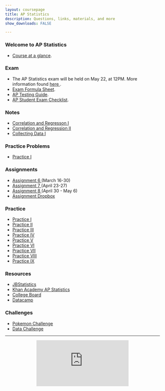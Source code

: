 ```yaml
---
layout: coursepage
title: AP Statistics
description: Questions, links, materials, and more
show_downloads: FALSE

---
```

### Welcome to AP Statistics
* <a href="https://MerrickMath.github.io/APStatistics/StatsTopics.pdf"> Course at a glance</a>.

### Exam 
* The AP Statistics exam will be held on May 22, at 12PM. More information found <a href="https://MerrickMath.github.io/APStatistics/exam2020.pdf"> here </a>.
* <a href="https://MerrickMath.github.io/APStatistics/FormulaSheets.pdf"> Exam Formula Sheet</a>.
* <a href="https://MerrickMath.github.io/Calculus/testguide.pdf"> AP Testing Guide</a>.
* <a href="https://MerrickMath.github.io/Calculus/examchecklist.pdf"> AP Student Exam Checklist</a>. 


### Notes 
* <a href="https://github.com/MerrickMath/MerrickMath.github.io/blob/master/APStatistics/Notes/Correlation%20and%20Regression.pdf"> Correlation and Regresson I</a>
* <a href="https://github.com/MerrickMath/MerrickMath.github.io/blob/master/APStatistics/Notes/Correlation%20and%20Regression%202.pdf"> Correlation and Regression II</a>
* <a href="https://github.com/MerrickMath/MerrickMath.github.io/blob/master/APStatistics/Notes/collectingdata1.pdf"> Collecting Data I </a>

### Practice Problems 
* <a href="https://MerrickMath.github.io/APStatistics/Notes/practice1.pdf"> Practice I </a> 

### Assignments
* <a href="https://MerrickMath.github.io/APStatistics/assignment6.pdf"> Assignment 6 </a> (March 16-30) 
* <a href="https://MerrickMath.github.io/APStatistics/Assignments/Assignment%207.pdf"> Assignment 7 </a> (April 23-27) 
* <a href="https://MerrickMath.github.io/APStatistics/Assignments/assignment8.pdf"> Assignment 8 </a> (April 30 - May 6) 
* <a href="https://docs.google.com/forms/d/e/1FAIpQLScXmZFZJ5-1mWDZmzPoqg5YrWaF-CSFYX_UupotY9yPE7rlNQ/viewform?usp=sf_link"> Assignment Dropbox </a>  

### Practice 
* <a href="APStatistics/Notes/practice1.pdf/"> Practice I </a> 
* <a href="APStatistics/Notes/practice2.pdf/"> Practice II </a> 
* <a href="APStatistics/Notes/practice3.pdf/"> Practice III </a> 
* <a href="APStatistics/Notes/practice4.pdf/"> Practice IV </a> 
* <a href="APStatistics/Notes/practice5.pdf/"> Practice V </a> 
* <a href="APStatistics/Notes/practice6.pdf/"> Practice VI </a> 
* <a href="APStatistics/Notes/practice7.pdf/"> Practice VII </a> 
* <a href="APStatistics/Notes/practice8.pdf/"> Practice VIII </a> 
* <a href="APStatistics/Notes/practice9.pdf/"> Practice IX </a> 

### Resources
* <a href="https://www.jbstatistics.com"> JBStatistics </a> 
* <a href="https://www.khanacademy.org/math/ap-statistics"> Khan Academy AP Statistics </a> 
* <a href="https://apcentral.collegeboard.org"> College Board </a> 
* <a href="https://datacamp.com"> Datacamp </a> 


### Challenges
* <a href="https://merrickmath.github.io/MerrickMath.github.io-PokemonChallenge/"> Pokemon Challenge </a> 
* <a href="https://MerrickMath.github.io/APStatistics/DataChallenge.pdf"> Data Challenge </a> 

---


<p align="center"> 
  <iframe src="https://www.youtube.com/embed/8idr1WZ1A7Q" frameborder="0" allow="accelerometer; autoplay; encrypted-media; gyroscope; picture-in-picture" allowfullscreen class="vid"></iframe> </p>
